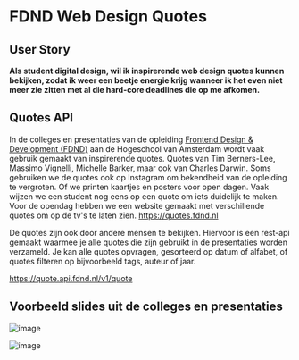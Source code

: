 # FDND Web Design Quotes

## User Story

**Als student digital design,
wil ik inspirerende web design quotes kunnen bekijken, 
zodat ik weer een beetje energie krijg wanneer ik het even niet meer zie zitten met al die hard-core deadlines die op me afkomen.**


## Quotes API

In de colleges en presentaties van de opleiding [Frontend Design & Development (FDND)](https://fdnd.nl) aan de Hogeschool van Amsterdam wordt vaak gebruik gemaakt van inspirerende quotes. Quotes van Tim Berners-Lee, Massimo Vignelli, Michelle Barker, maar ook van Charles Darwin.
Soms gebruiken we de quotes ook op Instagram om bekendheid van de opleiding te vergroten. 
Of we printen kaartjes en posters voor open dagen.
Vaak wijzen we een student nog eens op een quote om iets duidelijk te maken.
Voor de opendag hebben we een website gemaakt met verschillende quotes om op de tv's te laten zien. https://quotes.fdnd.nl

De quotes zijn ook door andere mensen te bekijken. Hiervoor is een rest-api gemaakt waarmee je alle quotes die zijn gebruikt in de presentaties worden verzameld. 
Je kan alle quotes opvragen, gesorteerd op datum of alfabet, of quotes filteren op bijvoorbeeld tags, auteur of jaar.

https://quote.api.fdnd.nl/v1/quote



## Voorbeeld slides uit de colleges en presentaties

![image](https://user-images.githubusercontent.com/1391509/153770909-38b04fbb-1440-4d54-9860-d5605726fca0.png)

![image](https://user-images.githubusercontent.com/1391509/153770930-bde8c1d2-824d-4c45-acf4-e3a199933cef.png)

